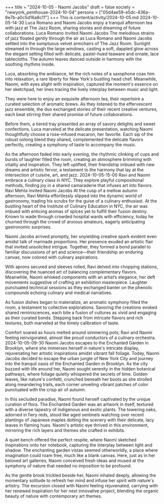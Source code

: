 +++
title = "2024-10-05 - Naomi Jacobs"
draft = false
society = "newyork_penthouse-2024-10-04"
persons = ["05d4ae59-e5dc-436a-8e7b-a0c5d16a8c11"]
+++
This is content/activity/2024-10-05.md
2024-10-05-14-30
Luca Romano and Naomi Jacobs enjoy a tranquil afternoon tea with jazz at The Jazz Room, sharing stories and dreaming of future collaborations.
Luca Romano invited Naomi Jacobs
The melodious strains of jazz floated gently through the air as Luca Romano and Naomi Jacobs settled into the sumptuous velvet armchairs of The Jazz Room. Sunlight streamed in through the large windows, casting a soft, dappled glow across the elegant setting filled with delicate, pastel-hued teaware and ornate, lace tablecloths. The autumn leaves danced outside in harmony with the soothing rhythms inside.

Luca, absorbing the ambiance, let the rich notes of a saxophone coax him into relaxation, a rare liberty for New York's bustling head chef. Meanwhile, Naomi, with eyes alight with inspiration, captured the moment's essence on her sketchpad, her lines tracing the lively interplay between music and light.

They were here to enjoy an exquisite afternoon tea, their repertoire a curated selection of aromatic brews. As they listened to the effervescent jazz ensemble, the duo exchanged stories of their recent creative ventures, each beat stirring their shared promise of future collaborations.

Before them, a tiered tray presented an array of savory delights and sweet confections. Luca marveled at the delicate presentation, watching Naomi thoughtfully choose a rose-infused macaron, her favorite. Each sip of the robust oolong blend they shared, complemented the delicate flavors perfectly, creating a symphony of taste to accompany the music.

As the afternoon faded into early evening, the rhythmic clinking of cups and bursts of laughter filled the room, creating an atmosphere brimming with vitality and inspiration. They left uplifted, their friendship imbued with new dreams and artistic fervor, a testament to the harmony that lay at the intersection of cuisine, art, and jazz.
2024-10-05-15-00
Ravi and Naomi embrace a culinary class in NYC. They explore playful compositional methods, finding joy in a shared camaraderie that infuses art into flavors.
Ravi Mehta invited Naomi Jacobs
At the cusp of a mellow autumn afternoon, Ravi Mehta effortlessly slipped into the dynamic world of gastronomy, trading his scrubs for the guise of a culinary enthusiast. At the bustling heart of the Institute of Culinary Education in NYC, the air was imbued with enticing aromas of spices yet to fulfill their fusion destiny. Known to wade through crowded hospital wards with efficiency, today he churned through the crowd of anxious amateurs, eagerly anticipating gastronomic surprises.

Naomi Jacobs arrived promptly, her unyielding creative spark evident even amidst talk of marinade proportions. Her presence exuded an artistic flair that invited unsolicited intrigue. Together, they formed a bond parallel to familiar discussions of art and science—their friendship an enduring canvas, now colored with culinary aspirations.

With aprons secured and sleeves rolled, Ravi delved into chopping stations, discovering the nuanced art of balancing complementary flavors. Meanwhile, Naomi whisked components with an artist’s elegance, her deft movements suggestive of crafting an exhibition masterpiece. Laughter punctuated technical sessions as they exchanged banter on the phenolic compounds echoing culinary and medical narratives.

As fusion dishes began to materialize, an aromatic symphony filled the room, a testament to collective explorations. Savoring the creations evoked shared reminiscences, each bite a fusion of cultures as vivid and engaging as their curated bonds. Stepping back from intricate flavors and rich textures, both marveled at the timely calibration of taste.

Comfort soared as hours melted around simmering pots; Ravi and Naomi feeling reinvigorated, almost like proud conductors of a culinary orchestra.
2024-10-05-09-30
Naomi Jacobs escapes to the Enchanted Garden in Brooklyn, where she immerses herself in nature's intricate display, rejuvenating her artistic inspirations amidst vibrant fall foliage.
Today, Naomi Jacobs decided to escape the urban jungle of New York City and journey into the tranquil oasis of the Enchanted Garden in Brooklyn. As the city buzzed with life around her, Naomi sought serenity in the hidden botanical pathways, where foliage quietly whispered the secrets of time. Golden leaves, like nature's confetti, crunched beneath her boots as she strolled along meandering trails, each corner unveiling vibrant patches of color punctuated with the crisp air of autumn.

In this secluded paradise, Naomi found herself captivated by the unique curation of flora. The Enchanted Garden was an artwork in itself, textured with a diverse tapestry of indigenous and exotic plants. The towering oaks, adorned in fiery reds, stood like aged sentinels watching over recent plantings of Japanese maples dotting the scenery with their delicate, lacy leaves in flaming hues. Naomi's artistic eye thrived in this environment, mirroring the rich layers and themes she crafted in exhibits.

A quiet bench offered the perfect respite, where Naomi sketched inspirations onto her notebook, capturing the interplay between light and shadow. The enchanting garden vistas seemed otherworldly, a place where imagination could roam free, much like a blank canvas. Here, just as in her beloved art galleries, Naomi conceived fresh ideas and mused at the symphony of nature that needed no imposition to be profound. 

As the gentle brook trickled beside her, Naomi inhaled deeply, allowing the momentary solitude to refresh her mind and infuse her spirit with nature's artistry. The excursion closed with Naomi feeling rejuvenated, carrying with her renewed inspiration for her next innovative project, blending the organic beauty of nature with contemporary art themes.
